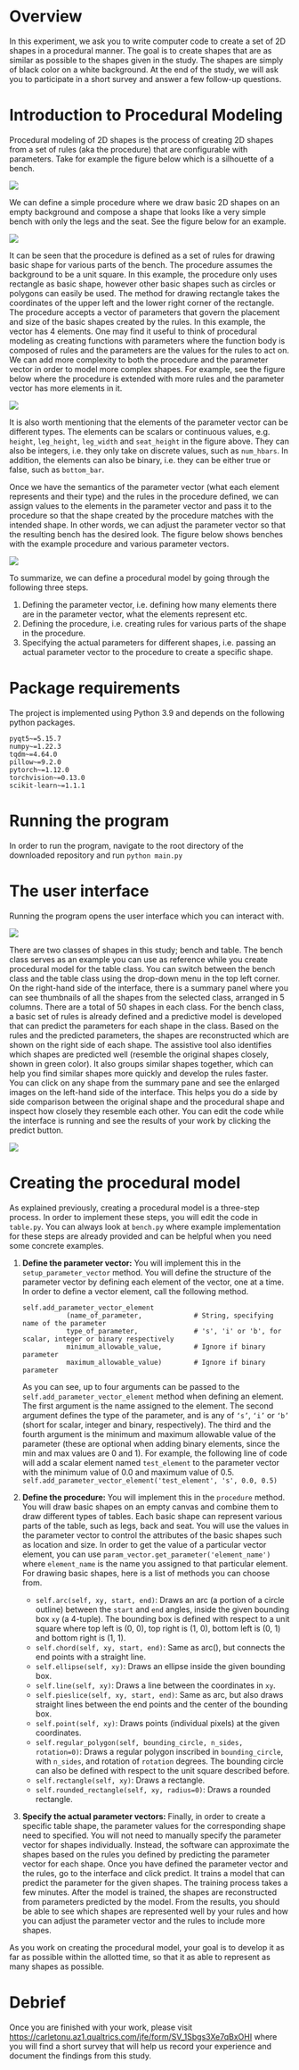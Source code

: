 # Overview

In this experiment, we ask you to write computer code to create a set of 2D shapes in a procedural manner. The goal is to create shapes that are as similar as possible to the shapes given in the study. The shapes are simply of black color on a white background. At the end of the study, we will ask you to participate in a short survey and answer a few follow-up questions.

# Introduction to Procedural Modeling

Procedural modeling of 2D shapes is the process of creating 2D shapes from a set of rules (aka the procedure) that are configurable with parameters. Take for example the figure below which is a silhouette of a bench.

![](./assets/bench_example.png)

We can define a simple procedure where we draw basic 2D shapes on an empty background and compose a shape that looks like a very simple bench with only the legs and the seat. See the figure below for an example.

![](./assets/procresult_1.png)

It can be seen that the procedure is defined as a set of rules for drawing basic shape for various parts of the bench. The procedure assumes the background to be a unit square. In this example, the procedure only uses rectangle as basic shape, however other basic shapes such as circles or polygons can easily be used. The method for drawing rectangle takes the coordinates of the upper left and the lower right corner of the rectangle. The procedure accepts a vector of parameters that govern the placement and size of the basic shapes created by the rules. In this example, the vector has 4 elements. One may find it useful to think of procedural modeling as creating functions with parameters where the function body is composed of rules and the parameters are the values for the rules to act on. We can add more complexity to both the procedure and the parameter vector in order to model more complex shapes. For example, see the figure below where the procedure is extended with more rules and the parameter vector has more elements in it.

![](./assets/procresult_2.png)

It is also worth mentioning that the elements of the parameter vector can be different types. The elements can be scalars or continuous values, e.g. ```height```, ```leg_height```, ```leg_width``` and ```seat_height``` in the figure above. They can also be integers, i.e. they only take on discrete values, such as ```num_hbars```. In addition, the elements can also be binary, i.e. they can be either true or false, such as ```bottom_bar```. 

Once we have the semantics of the parameter vector (what each element represents and their type) and the rules in the procedure defined, we can assign values to the elements in the parameter vector and pass it to the procedure so that the shape created by the procedure matches with the intended shape. In other words, we can adjust the parameter vector so that the resulting bench has the desired look. The figure below shows benches with the example procedure and various parameter vectors.

![](./assets/vectors.png)

To summarize, we can define a procedural model by going through the following three steps.
1. Defining the parameter vector, i.e. defining how many elements there are in the parameter vector, what the elements represent etc.
2. Defining the procedure, i.e. creating rules for various parts of the shape in the procedure.
3. Specifying the actual parameters for different shapes, i.e. passing an actual parameter vector to the procedure to create a specific shape.

# Package requirements
The project is implemented using Python 3.9 and depends on the following python packages.
```
pyqt5~=5.15.7
numpy~=1.22.3
tqdm~=4.64.0
pillow~=9.2.0
pytorch~=1.12.0
torchvision~=0.13.0
scikit-learn~=1.1.1
```

# Running the program
In order to run the program, navigate to the root directory of the downloaded repository and run
```python main.py```

# The user interface
Running the program opens the user interface which you can interact with.

![](./assets/interface.png)

There are two classes of shapes in this study; bench and table. The bench class serves as an example you can use as reference while you create procedural model for the table class. You can switch between the bench class and the table class using the drop-down menu in the top left corner. On the right-hand side of the interface, there is a summary panel where you can see thumbnails of all the shapes from the selected class, arranged in 5 columns. There are a total of 50 shapes in each class. For the bench class, a basic set of rules is already defined and a predictive model is developed that can predict the parameters for each shape in the class. Based on the rules and the predicted parameters, the shapes are reconstructed which are shown on the right side of each shape. The assistive tool also identifies which shapes are predicted well (resemble the original shapes closely, shown in green color). It also groups similar shapes together, which can help you find similar shapes more quickly and develop the rules faster.  
You can click on any shape from the summary pane and see the enlarged images on the left-hand side of the interface. This helps you do a side by side comparison between the original shape and the procedural shape and inspect how closely they resemble each other. You can edit the code while the interface is running and see the results of your work by clicking the predict button.

![](./assets/interface_with_detail.png)

# Creating the procedural model
As explained previously, creating a procedural model is a three-step process. In order to implement these steps, you will edit the code in ```table.py```. You can always look at ```bench.py``` where example implementation for these steps are already provided and can be helpful when you need some concrete examples.

1. **Define the parameter vector:** You will implement this in the ```setup_parameter_vector``` method. You will define the structure of the parameter vector by defining each element of the vector, one at a time. In order to define a vector element, call the following method.
    ```
   self.add_parameter_vector_element
               (name_of_parameter,             # String, specifying name of the parameter
               type_of_parameter,              # 's', 'i' or 'b', for scalar, integer or binary respectively
               minimum_allowable_value,        # Ignore if binary parameter
               maximum_allowable_value)        # Ignore if binary parameter
    ```
   As you can see, up to four arguments can be passed to the ```self.add_parameter_vector_element``` method when defining an element. The first argument is the name assigned to the element. The second argument defines the type of the parameter, and is any of ```‘s’```, ```‘i’``` or ```‘b’``` (short for scalar, integer and binary, respectively). The third and the fourth argument is the minimum and maximum allowable value of the parameter (these are optional when adding binary elements, since the min and max values are 0 and 1). For example, the following line of code will add a scalar element named ```test_element``` to the parameter vector with the minimum value of 0.0 and maximum value of 0.5.
```self.add_parameter_vector_element('test_element', 's', 0.0, 0.5)```

2. **Define the procedure:** You will implement this in the ```procedure``` method. You will draw basic shapes on an empty canvas and combine them to draw different types of tables. Each basic shape can represent various parts of the table, such as legs, back and seat. You will use the values in the parameter vector to control the attributes of the basic shapes such as location and size. In order to get the value of a particular vector element, you can use ```param_vector.get_parameter('element_name')``` where ```element_name``` is the name you assigned to that particular element. For drawing basic shapes, here is a list of methods you can choose from.  
   - ```self.arc(self, xy, start, end)```: Draws an arc (a portion of a circle outline) between the ```start``` and ```end``` angles, inside the given bounding box ```xy``` (a 4-tuple). The bounding box is defined with respect to a unit square where top left is (0, 0), top right is (1, 0), bottom left is (0, 1) and bottom right is (1, 1).
   - ```self.chord(self, xy, start, end)```: Same as arc(), but connects the end points with a straight line.
   - ```self.ellipse(self, xy)```: Draws an ellipse inside the given bounding box.
   - ```self.line(self, xy)```: Draws a line between the coordinates in ```xy```.
   - ```self.pieslice(self, xy, start, end)```: Same as arc, but also draws straight lines between the end points and the center of the bounding box.
   - ```self.point(self, xy)```: Draws points (individual pixels) at the given coordinates.
   - ```self.regular_polygon(self, bounding_circle, n_sides, rotation=0)```: Draws a regular polygon inscribed in ```bounding_circle```, with ```n_sides```, and rotation of ```rotation``` degrees. The bounding circle can also be defined with respect to the unit square described before.
   - ```self.rectangle(self, xy)```: Draws a rectangle.
   - ```self.rounded_rectangle(self, xy, radius=0)```: Draws a rounded rectangle.
3. **Specify the actual parameter vectors:** Finally, in order to create a specific table shape, the parameter values for the corresponding shape need to specified. You will not need to manually specify the parameter vector for shapes individually. Instead, the software can approximate the shapes based on the rules you defined by predicting the parameter vector for each shape. Once you have defined the parameter vector and the rules, go to the interface and click predict. It trains a model that can predict the parameter for the given shapes. The training process takes a few minutes. After the model is trained, the shapes are reconstructed from parameters predicted by the model. From the results, you should be able to see which shapes are represented well by your rules and how you can adjust the parameter vector and the rules to include more shapes.

As you work on creating the procedural model, your goal is to develop it as far as possible within the allotted time, so that it as able to represent as many shapes as possible.

# Debrief
Once you are finished with your work, please visit <https://carletonu.az1.qualtrics.com/jfe/form/SV_1Sbgs3Xe7qBxOHI> where you will find a short survey that will help us record your experience and document the findings from this study.